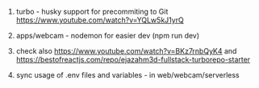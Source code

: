1. turbo - husky support for precommiting to Git https://www.youtube.com/watch?v=YQLw5kJ1yrQ
2. apps/webcam - nodemon for easier dev  (npm run dev)

3. check also https://www.youtube.com/watch?v=BKz7rnbQyK4 and https://bestofreactjs.com/repo/ejazahm3d-fullstack-turborepo-starter


4. sync usage of .env files and variables - in web/webcam/serverless

